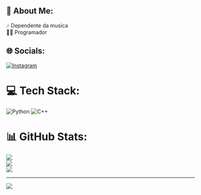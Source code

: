 ## 💫 About Me:
🎶 Dependente da musica<br>👨‍💻 Programador


## 🌐 Socials:
[![Instagram](https://img.shields.io/badge/Instagram-%23E4405F.svg?logo=Instagram&logoColor=white)](https://instagram.com/kauehxz) 

# 💻 Tech Stack:
![Python](https://img.shields.io/badge/python-3670A0?style=for-the-badge&logo=python&logoColor=ffdd54) ![C++](https://img.shields.io/badge/c++-%2300599C.svg?style=for-the-badge&logo=c%2B%2B&logoColor=white)
# 📊 GitHub Stats:
![](https://github-readme-stats.vercel.app/api?username=KaueAmbrosio&theme=dark&hide_border=true&include_all_commits=false&count_private=false)<br/>
![](https://github-readme-streak-stats.herokuapp.com/?user=KaueAmbrosio&theme=dark&hide_border=true)<br/>
![](https://github-readme-stats.vercel.app/api/top-langs/?username=KaueAmbrosio&theme=dark&hide_border=true&include_all_commits=false&count_private=false&layout=compact)

---
[![](https://visitcount.itsvg.in/api?id=KaueAmbrosio&icon=0&color=0)](https://visitcount.itsvg.in)

<!-- Proudly created with GPRM ( https://gprm.itsvg.in ) -->



<!--
**KaueAmbrosio/kaueambrosio** is a ✨ _special_ ✨ repository because its `README.md` (this file) appears on your GitHub profile.

Here are some ideas to get you started:

- 🔭 I’m currently working on ...
- 🌱 I’m currently learning ...
- 👯 I’m looking to collaborate on ...
- 🤔 I’m looking for help with ...
- 💬 Ask me about ...
- 📫 How to reach me: ...
- 😄 Pronouns: ...
- ⚡ Fun fact: ...
-->
